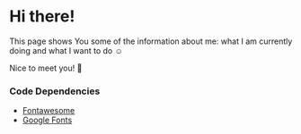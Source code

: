 # Hi there!

This page shows You some of the information about me: what I am currently doing and what I want to do :relaxed:

Nice to meet you! :wave:


### Code Dependencies

* [Fontawesome](https://fontawesome.com/?from=io)
* [Google Fonts](https://fonts.google.com/)